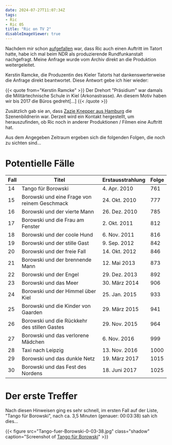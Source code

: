 ```yaml
---
date: 2024-07-27T11:07:34Z
tags:
- Ric
- Ric 05
title: "Ric on TV 2"
disableImageViewer: true
---
```


Nachdem mir schon [aufgefallen](/post/ric-on-tv) war, dass Ric auch einen Auftritt im Tatort hatte, habe ich mal beim NDR als produzierende Rundfunkanstalt nachgefragt. Meine Anfrage wurde vom Archiv direkt an die Produktion weitergeleitet.

Kerstin Ramcke, die Produzentin des Kieler Tatorts hat dankenswerterweise die Anfrage direkt beantwortet. Diese Antwort gebe ich hier wieder:

{{< quote from="Kerstin Ramcke" >}}
Der Drehort "Präsidium" war damals die Militärtechnische Schule in Kiel (Arkonastrasse). An diesem Motiv haben wir bis 2017 die Büros gedreht[...]
{{< /quote >}}

Zusätzlich gab sie an, dass [Zazie Knepper aus Hamburg](https://zazie-knepper.de/) die Szenenbildnerin war. Derzeit wird ein Kontakt hergestellt, um herauszufinden, ob Ric noch in anderer Produktionen / Filmen eine Auftritt hat.

Aus dem Angegeben Zeitraum ergeben sich die folgenden Folgen, die noch zu sichten sind...

# Potentielle Fälle

|Fall |                                        Titel | Erstausstrahlung | Folge |
|-----|----------------------------------------------|------------------|-------|
|  14 | Tango für Borowski                           |     4. Apr. 2010 |   761 |
|  15 | Borowski und eine Frage von reinem Geschmack |    24. Okt. 2010 |   777 |
|  16 | Borowski und der vierte Mann                 |    26. Dez. 2010 |   785 |
|  17 | Borowski und die Frau am Fenster             |     2. Okt. 2011 |   812 |
|  18 | Borowski und der coole Hund                  |     6. Nov. 2011 |   816 |
|  19 | Borowski und der stille Gast                 |     9. Sep. 2012 |   842 |
|  20 | Borowski und der freie Fall                  |    14. Okt. 2012 |   846 |
|  21 | Borowski und der brennende Mann              |     12. Mai 2013 |   873 |
|  22 | Borowski und der Engel                       |    29. Dez. 2013 |   892 |
|  23 | Borowski und das Meer                        |    30. März 2014 |   906 |
|  24 | Borowski und der Himmel über Kiel            |    25. Jan. 2015 |   933 |
|  25 | Borowski und die Kinder von Gaarden          |    29. März 2015 |   941 |
|  26 | Borowski und die Rückkehr des stillen Gastes |    29. Nov. 2015 |   964 |
|  27 | Borowski und das verlorene Mädchen           |     6. Nov. 2016 |   999 |
|  28 | Taxi nach Leipzig                            |    13. Nov. 2016 |  1000 |
|  29 | Borowski und das dunkle Netz                 |    19. März 2017 |  1015 |
|  30 | Borowski und das Fest des Nordens            |    18. Juni 2017 |  1025 |

# Der erste Treffer

Nach diesen Hinweisen ging es sehr schnell, im ersten Fall auf der Liste, "Tango für Borowski", nach ca. 3,5 Minuten (genauer: 00:03:38) sah ich dies...

{{< figure src="Tango-fuer-Borowski-0-03-38.jpg" class="shadow" caption="Screenshot of [Tango für Borowski](https://de.wikipedia.org/wiki/Tatort:_Tango_f%C3%BCr_Borowski)" >}}
